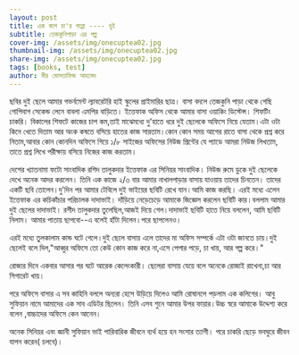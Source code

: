 ```yaml
---
layout: post
title: এক কাপ চা'র গপ্পো ---- দুই
subtitle: তেজকুনিপাড়া এর গল্প
cover-img: /assets/img/onecuptea02.jpg
thumbnail-img: /assets/img/onecuptea02.jpg
share-img: /assets/img/onecuptea02.jpg
tags: [books, test]
author: মীর মোসতাফিজ আহমেদ
---
```



<p>ছবির দুই ছেলে আমার গভর্নমেন্ট ল্যাবরেটরি হাই স্কুলের প্রাইমারির ছাত্র। বাসা বদলে তেজকুনি পাড়া থেকে গেছি গোপিবাগ সেকেন্ড লেনে বাবলা এমপির বাড়িতে। ইত্তেফাক অফিস থেকে আমার বাসা ওয়াকিং ডিস্টেন্স। শিফটিং চাকরি। বিকালের শিফটে কাজের  চাপ কম,তাই মাঝেমধ্যে দু'হাতে ধরে দুই ছেলেকে অফিসে নিয়ে যেতাম।এটা ওটা কিনে খেতে দিতাম আর অংক কষতে বসিয়ে হাতের কাজ সারতাম।কোন কোন সময় আগের রাতে বাসা থেকে প্রশ্ন করে নিতাম,আবার কোন কোনদিন অফিসে গিয়ে ১/৮ সাইজের অফিসের নিউজ প্রিন্টের যে প্যাডে আমরা নিউজ লিখতাম, তাতে প্রশ্ন লিখে পরীক্ষায় বসিয়ে নিজের কাজ করতাম।</p>
<p>দেশের খ্যাতনামা ফটো সাংবাদিক রশিদ তালুকদার ইত্তেফাক এর সিনিয়র সাংবাদিক। নিউজ রুমে ডুকে দুই ছেলেকে দেখে অনেক আদর করলেন। তিনি এক কাজে ২/৩ বার আমার নাখালপাড়ার বাসায় যাওয়ায় তাদের চিনতেন। তাদের একটি ছবি তোলেন।দু'দিন পর আমার টেবিলে দুই ভাইয়ের ছবিটি রেখে যান।আমি কাজ করছি। এরই মধ্যে এলেন  ইত্তেফাক এর কচিকাঁচার পরিচালক দাদাভাই। দাঁড়িয়ে নেড়েচেড়ে আমাকে জিজ্ঞেস করলেন ছবিটি কার।বললাম আমার দুই ছেলের দাদাভাই। রশীদ তালুকদার তুলেছিল,আজই দিয়ে গেল।দাদাভাই ছবিটি  হাতে নিয়ে বললেন, আমি ছবিটি নিলাম। আমার পাতায় ছাপবো--এ বলেই হাঁটা দিলেন।পরে ছাপলেনও।</p>
<p>এরই মধ্যে তুলকালাম কান্ড ঘটে গেলে।দুই ছেলে বাসায় এলে তাদের মা অফিস সম্পর্কে এটা ওটা জানতে চায়।দুই ছেলেই বলে দিল,"আব্বুর অফিসে তো কেউ কোন কাজ করে না,এসে পেপার পড়ে, চা খায়, আর গল্প করে।"</p>
<p>রোজার দিনে একবার আসার পর ঘটে আরেক কেলেংকারী। ছেলেরা বাসায় যেয়ে বলে অনেকে রোজাই রাখেনা,চা আর সিগারেট খায়।</p>
<p>পরে অফিসে বাসার এ সব কাহিনি বললে অন্যরা হেসে উড়িয়ে দিলেও আমি রোষানলে পড়লাম এক কলিগের। আবু সুফিয়ান নামে আমাদের এক সাব এডিটর ছিলেন। তিনি এসব শুনে আমার উপর ফায়ার।উচ্চ স্বরে আমাকে উদ্দেশ্য করে বলেন ,বাচ্চাদের অফিসে কেন আনেন।</p>
<p>অনেক সিনিয়র এবং জ্ঞানী সুফিয়ান ভাই পারিবারিক জীবনে ব্যর্থ হয়ে হন সংসার ত্যাগী। পরে চাকরি ছেড়ে ভবঘুরে জীবন যাপন করেন( চলবে)।</p>
